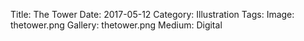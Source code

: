 Title: The Tower
Date: 2017-05-12
Category: Illustration
Tags: 
Image: thetower.png
Gallery: thetower.png
Medium: Digital